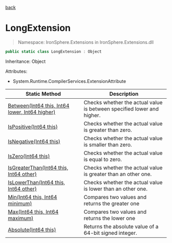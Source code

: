 ﻿[back](/IronSphere.Extensions/types)

# LongExtension

> Namespace: IronSphere.Extensions in  IronSphere.Extensions.dll



```csharp
public static class LongExtension : Object
```
Inheritance: Object



Attributes:
        
* System.Runtime.CompilerServices.ExtensionAttribute




| Static Method | Description |
| --- | --- |
| [Between(Int64 this, Int64 lower, Int64 higher)](LongExtension_Between(Int64,Int64,Int64)) | Checks whether the actual value is between specified lower and higher. |
| [IsPositive(Int64 this)](LongExtension_IsPositive(Int64)) | Checks whether the actual value is greater than zero. |
| [IsNegative(Int64 this)](LongExtension_IsNegative(Int64)) | Checks whether the actual value is smaller than zero. |
| [IsZero(Int64 this)](LongExtension_IsZero(Int64)) | Checks whether the actual value is equal to zero. |
| [IsGreaterThan(Int64 this, Int64 other)](LongExtension_IsGreaterThan(Int64,Int64)) | Checks whether the actual value is greater than an other one. |
| [IsLowerThan(Int64 this, Int64 other)](LongExtension_IsLowerThan(Int64,Int64)) | Checks whether the actual value is lower than an other one. |
| [Min(Int64 this, Int64 minimum)](LongExtension_Min(Int64,Int64)) | Compares two values and returns the greater one |
| [Max(Int64 this, Int64 maximum)](LongExtension_Max(Int64,Int64)) | Compares two values and returns the lower one |
| [Absolute(Int64 this)](LongExtension_Absolute(Int64)) | Returns the absolute value of a 64-bit signed integer. |
